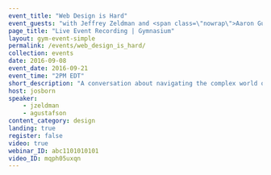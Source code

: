 ```yaml
---
event_title: "Web Design is Hard"
event_guests: "with Jeffrey Zeldman and <span class=\"nowrap\">Aaron Gustafson</span>"
page_title: "Live Event Recording | Gymnasium"
layout: gym-event-simple
permalink: /events/web_design_is_hard/
collection: events
date: 2016-09-08
event_date: 2016-09-21
event_time: "2PM EDT"
short_description: "A conversation about navigating the complex world of web design education."
host: josborn
speaker:
    - jzeldman
    - agustafson
content_category: design
landing: true
register: false
video: true
webinar_ID: abc1101010101
video_ID: mqph05uxqn
---
```

